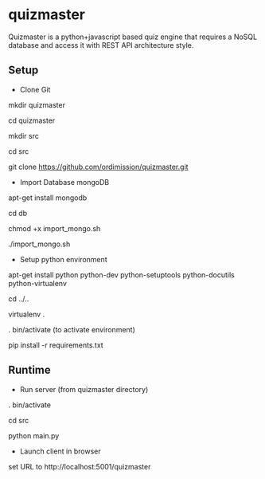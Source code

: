 quizmaster
==========

Quizmaster is a python+javascript based quiz engine that requires a NoSQL database and access it with REST API architecture style.

Setup
-----

* Clone Git

mkdir quizmaster

cd quizmaster

mkdir src

cd src

git clone https://github.com/ordimission/quizmaster.git


* Import Database mongoDB

apt-get install mongodb

cd db

chmod +x import_mongo.sh

./import_mongo.sh


* Setup python environment

apt-get install python python-dev python-setuptools python-docutils python-virtualenv

cd ../..

virtualenv .

. bin/activate (to activate environment)

pip install -r requirements.txt
 

Runtime
-------

* Run server (from quizmaster directory)

. bin/activate

cd src

python main.py


* Launch client in browser

set URL to http://localhost:5001/quizmaster